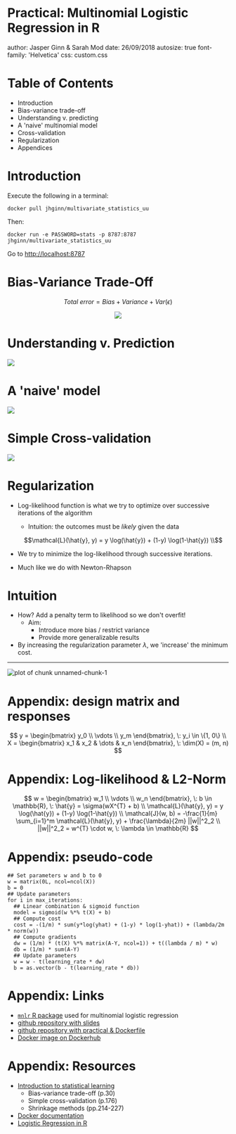 Practical: Multinomial Logistic Regression in R
========================================================
author: Jasper Ginn & Sarah Mod
date: 26/09/2018
autosize: true
font-family: 'Helvetica'
css: custom.css

Table of Contents
========================================================

- Introduction 
- Bias-variance trade-off
- Understanding v. predicting
- A 'naive' multinomial model
- Cross-validation
- Regularization
- Appendices

Introduction
========================================================

Execute the following in a terminal:

```shell
docker pull jhginn/multivariate_statistics_uu
```

Then:

```shell
docker run -e PASSWORD=stats -p 8787:8787 jhginn/multivariate_statistics_uu
```

Go to [http://localhost:8787](http://localhost:8787)
 
Bias-Variance Trade-Off 
========================================================

$$
Total\:error = Bias + Variance + Var(\epsilon)
$$

<center><img src="bvar.png"></center>

Understanding v. Prediction
========================================================

<img src="understandpredict.png">

A 'naive' model
========================================================

<img src="model.png">

Simple Cross-validation
========================================================

<img src="cv.png">

Regularization
========================================================

- Log-likelihood function is what we try to optimize over successive iterations of the algorithm
  - Intuition: the outcomes must be *likely* given the data
  
  $$\mathcal{L}(\hat{y}, y) = y \log(\hat{y}) + (1-y) \log(1-\hat{y}) \\$$

- We try to minimize the log-likelihood through successive iterations. 
- Much like we do with Newton-Rhapson

Intuition
========================================================

- How? Add a penalty term to likelihood so we don't overfit!
  - Aim:
      - Introduce more bias / restrict variance
      - Provide more generalizable results
- By increasing the regularization parameter $\lambda$, we 'increase' the minimum cost.

***

![plot of chunk unnamed-chunk-1](presentation-figure/unnamed-chunk-1-1.png)
 
Appendix: design matrix and responses
=======================================================

$$
y = \begin{bmatrix}
y_0 \\
\vdots \\
y_m
\end{bmatrix}, \: y_i \in \{1, 0\} \\
X = \begin{bmatrix}
x_1 & x_2 & \dots & x_n
\end{bmatrix}, \: \dim(X) = (m, n)
$$

Appendix: Log-likelihood & L2-Norm 
=======================================================

$$
w = \begin{bmatrix}
w_1 \\
\vdots \\
w_n
\end{bmatrix}, \: b \in \mathbb{R}, \:
\hat{y} = \sigma(wX^{T} + b) \\
\mathcal{L}(\hat{y}, y) = y \log(\hat{y}) + (1-y) \log(1-\hat{y}) \\
\mathcal{J}(w, b) = -\frac{1}{m} \sum_{i=1}^m \mathcal{L}(\hat{y}, y) + \frac{\lambda}{2m} ||w||^2_2 \\
||w||^2_2 = w^{T} \cdot w, \: \lambda \in \mathbb{R}
$$

Appendix: pseudo-code
=======================================================

```
## Set parameters w and b to 0
w = matrix(0L, ncol=ncol(X))
b = 0
## Update parameters
for i in max_iterations:
  ## Linear combination & sigmoid function
  model = sigmoid(w %*% t(X) + b)
  ## Compute cost
  cost = -(1/m) * sum(y*log(yhat) + (1-y) * log(1-yhat)) + (lambda/2m * norm(w))
  ## Compute gradients
  dw = (1/m) * (t(X) %*% matrix(A-Y, ncol=1)) + t((lambda / m) * w)
  db = (1/m) * sum(A-Y)
  ## Update parameters
  w = w - t(learning_rate * dw)
  b = as.vector(b - t(learning_rate * db))
```

Appendix: Links
=======================================================

- [`mnlr` R package](https://github.com/JasperHG90/mnlr) used for multinomial logistic regression
- [github repository with slides](https://github.com/JasperHG90/multivariate_statistics_uu_presentation)
- [github repository with practical & Dockerfile](https://github.com/JasperHG90/multivariate_statistics_uu)
- [Docker image on Dockerhub](https://hub.docker.com/r/jhginn/multivariate_statistics_uu/)

Appendix: Resources
=======================================================

- [Introduction to statistical learning](https://www-bcf.usc.edu/~gareth/ISL/)
  - Bias-variance trade-off (p.30)
  - Simple cross-validation (p.176)
  - Shrinkage methods (pp.214-227)
- [Docker documentation](https://docs.docker.com/)
- [Logistic Regression in R](https://rpubs.com/rslbliss/r_logistic_ws)
